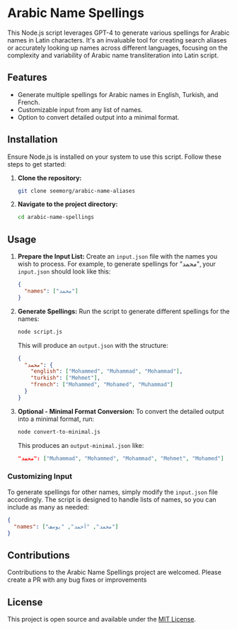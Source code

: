 
# Arabic Name Spellings

This Node.js script leverages GPT-4 to generate various spellings for Arabic names in Latin characters. It's an invaluable tool for creating search aliases or accurately looking up names across different languages, focusing on the complexity and variability of Arabic name transliteration into Latin script.

## Features

- Generate multiple spellings for Arabic names in English, Turkish, and French.
- Customizable input from any list of names.
- Option to convert detailed output into a minimal format.

## Installation

Ensure Node.js is installed on your system to use this script. Follow these steps to get started:

1. **Clone the repository:**

   ```bash
   git clone seemorg/arabic-name-aliases
   ```

2. **Navigate to the project directory:**

   ```bash
   cd arabic-name-spellings
   ```

## Usage

1. **Prepare the Input List:** Create an `input.json` file with the names you wish to process. For example, to generate spellings for "محمد", your `input.json` should look like this:

   ```json
   {
     "names": ["محمد"]
   }
   ```

2. **Generate Spellings:** Run the script to generate different spellings for the names:

   ```bash
   node script.js
   ```

   This will produce an `output.json` with the structure:

   ```json
   {
     "محمد": {
       "english": ["Mohammed", "Muhammad", "Mohammad"],
       "turkish": ["Mehmet"],
       "french": ["Mohammed", "Mohamed", "Muhammad"]
     }
   }
   ```

3. **Optional - Minimal Format Conversion:** To convert the detailed output into a minimal format, run:

   ```bash
   node convert-to-minimal.js
   ```

   This produces an `output-minimal.json` like:

   ```json
   "محمد": ["Muhammad", "Mohammed", "Mohammad", "Mehmet", "Mohamed"]
   ```

### Customizing Input

To generate spellings for other names, simply modify the `input.json` file accordingly. The script is designed to handle lists of names, so you can include as many as needed:

```json
{
  "names": ["محمد", "أحمد", "يوسف"]
}
```

## Contributions

Contributions to the Arabic Name Spellings project are welcomed. Please create a PR with any bug fixes or improvements

## License

This project is open source and available under the [MIT License](LICENSE.md).